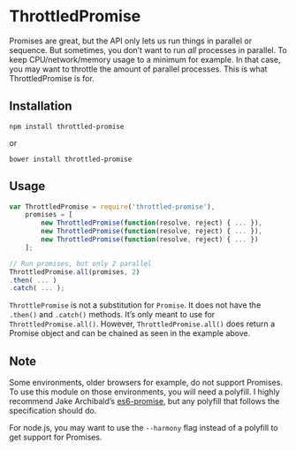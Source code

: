 ThrottledPromise
================

Promises are great, but the API only lets us run things in parallel or sequence. But sometimes, you don’t want to run *all* processes in parallel. To keep CPU/network/memory usage to a minimum for example. In that case, you may want to throttle the amount of parallel processes. This is what ThrottledPromise is for.

## Installation

```shell
npm install throttled-promise
```

or

```shell
bower install throttled-promise
```

## Usage

```js
var ThrottledPromise = require('throttled-promise'),
    promises = [
        new ThrottledPromise(function(resolve, reject) { ... }),
        new ThrottledPromise(function(resolve, reject) { ... }),
        new ThrottledPromise(function(resolve, reject) { ... })
    ];

// Run promises, but only 2 parallel
ThrottledPromise.all(promises, 2)
.then( ... )
.catch( ... );
```

`ThrottlePromise` is not a substitution for `Promise`. It does not have the `.then()` and `.catch()` methods. It’s only meant to use for `ThrottledPromise.all()`. However, `ThrottledPromise.all()` does return a Promise object and can be chained as seen in the example above.

## Note

Some environments, older browsers for example, do not support Promises. To use this module on those environments, you will need a polyfill. I highly recommend Jake Archibald’s [es6-promise](https://github.com/jakearchibald/es6-promise), but any polyfill that follows the specification should do.

For node.js, you may want to use the `--harmony` flag instead of a polyfill to get support for Promises.
